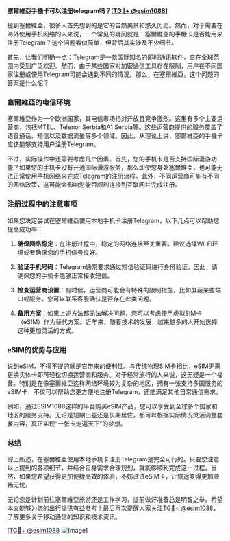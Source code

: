 **塞爾維亞手機卡可以注册telegram吗？[[TG💪+ @esim1088](https://t.me/s/esim1088)]**

提到塞爾維亞，很多人首先想到的是它的自然美景和悠久历史。然而，对于需要在海外使用手机网络的人来说，一个常见的疑问就是：塞爾維亞的手機卡是否能用来注册Telegram？这个问题看似简单，但背后其实涉及不少细节。

首先，让我们明确一点：Telegram是一款国际知名的即时通讯软件，它在全球范围内受到广泛欢迎。然而，由于某些国家对加密通信工具存在限制，用户在不同国家注册或使用Telegram可能会遇到不同的情况。那么，在塞爾維亞，这个问题的答案是什么呢？

### 塞爾維亞的电信环境

塞爾維亞作为一个欧洲国家，其电信市场相对开放且竞争激烈。这里有多个主要运营商，包括MTEL、Telenor Serbia和A1 Serbia等。这些运营商提供的服务覆盖了语音通话、短信以及数据流量等多个领域。因此，从理论上讲，塞爾維亞的手機卡应该能够支持用户注册Telegram。

不过，实际操作中还需要考虑几个因素。首先，您的手机卡是否支持国际漫游功能？如果您的手机卡没有开通国际漫游服务，那么即使您身处塞爾維亞，也可能无法正常使用手机网络来完成Telegram的注册流程。此外，不同运营商可能有不同的网络政策，这可能会影响您能否顺利连接到互联网并完成注册。

### 注册过程中的注意事项

如果您决定尝试在塞爾維亞使用本地手机卡注册Telegram，以下几点可以帮助您提高成功率：

1. **确保网络稳定**：在注册过程中，稳定的网络连接至关重要。建议选择Wi-Fi环境或者确保您的手机信号良好。
   
2. **验证手机号码**：Telegram通常要求通过短信验证码进行身份验证。因此，请确保您的手机卡能够正常接收短信。

3. **检查运营商设置**：有时候，运营商可能会有特殊的限制措施，比如屏蔽某些端口或服务。您可以联系客服确认是否存在此类问题。

4. **备用方案**：如果上述方法都无法解决问题，您可以考虑使用虚拟SIM卡（eSIM）作为替代方案。近年来，随着技术的发展，越来越多的人开始选择这种更加灵活的方式。

### eSIM的优势与应用

说到eSIM，不得不提的就是它带来的便利性。与传统物理SIM卡相比，eSIM无需更换实体卡即可轻松切换运营商和服务。对于经常旅行的人来说，这无疑是一个福音。特别是在像塞爾維亞这样网络环境较为复杂的地区，拥有一张支持多国服务的eSIM卡，不仅可以帮助您更方便地注册Telegram，还能满足其他日常通信需求。

例如，通过ESIM1088这样的平台购买eSIM产品，您可以享受到全球多个国家和地区的服务支持。无论是短期出差还是长期居住，都可以根据实际情况灵活调整套餐内容，真正实现“一张卡走遍天下”的梦想。

### 总结

综上所述，在塞爾維亞使用本地手机卡注册Telegram是完全可行的。只要您注意以上提到的各项细节，并结合自身需求合理规划，就能够顺利完成这一过程。当然，如果您希望获得更加便捷高效的体验，不妨试试eSIM卡，让旅途变得更加顺畅无忧。

无论您是计划前往塞爾維亞旅游还是工作学习，提前做好准备总是明智之举。希望本文能够为您的出行提供有益参考！最后再次提醒大家关注[TG💪+ @esim1088](https://t.me/s/esim1088)，了解更多关于移动通信的知识和技术资讯。

[[TG💪+ @esim1088](https://t.me/s/esim1088) ![Image](https://i.postimg.cc/4NQfJmqS/Snipaste-2025-05-13-00-14-12.png)]